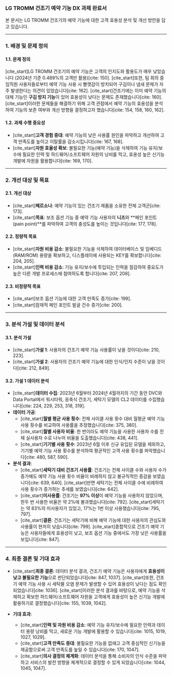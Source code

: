 ### LG TROMM 건조기 예약 기능 DX 과제 완료서

본 문서는 LG TROMM 건조기의 예약 기능에 대한 고객 효용성 분석 및 개선 방안을 담고 있습니다.

---

### 1. 배경 및 문제 정의

#### 1.1. 문제 정의
[cite_start]LG TROMM 건조기의 예약 기능은 고객의 인지도와 활용도가 매우 낮았습니다 (2024년 기준 0.489%의 고객만 활용)[cite: 150]. [cite_start]또한, 팀 회의 중 임직원 사용자들로부터 예약 기능 사용 시 빨랫감이 방치되어 구김이나 냄새 문제가 자주 발생한다는 의견이 있었습니다[cite: 162]. [cite_start]건조기에는 이미 예약 기능의 대체 기능인 **구김 방지 기능**이 있어 효용성이 낮다는 문제도 존재했습니다[cite: 160]. [cite_start]이러한 문제들을 해결하기 위해 고객 관점에서 예약 기능의 효용성을 분석하여 기능의 보존 여부와 개선 방향을 결정하고자 했습니다[cite: 154, 158, 160, 162].

#### 1.2. 과제 수행 중요성
* [cite_start]**고객 경험 증대**: 예약 기능의 낮은 사용률 원인을 파악하고 개선하여 고객 만족도를 높이고 이탈률을 감소시킵니다[cite: 167, 168].
* [cite_start]**자원 효율성 확보**: 불필요한 기능(예약 기능)을 삭제하여 기능 유지/보수에 필요한 인력 및 하드웨어/소프트웨어 자원의 낭비를 막고, 효용성 높은 신기능 개발에 자원을 활용합니다[cite: 169, 170].

---

### 2. 개선 대상 및 목표

#### 2.1. 개선 대상
* [cite_start]**페르소나**: 예약 기능이 있는 건조기 제품을 소유한 전체 고객군[cite: 173].
* [cite_start]**목표**: 보조 옵션 기능 중 예약 기능 사용자의 **니즈**와 **페인 포인트(pain point)**를 파악하여 고객의 충성도를 높이는 것입니다[cite: 177, 178].

#### 2.2. 정량적 목표
* [cite_start]**자원 비용 감소**: 불필요한 기능을 삭제하여 데이터베이스 및 임베디드(RAM/ROM) 용량을 확보하고, 디스플레이에 사용되는 KEY를 확보합니다[cite: 204, 205].
* [cite_start]**인력 비용 감소**: 기능 유지/보수에 투입되는 인력을 절감하여 중요도가 높은 다른 개발 프로세스에 참여하도록 합니다[cite: 207, 208].

#### 2.3. 비정량적 목표
* [cite_start]보조 옵션 기능에 대한 고객 만족도 증가[cite: 199].
* [cite_start]잠재적 페인 포인트 발굴 건수 증가[cite: 200].

---

### 3. 분석 가설 및 데이터 분석

#### 3.1. 분석 가설
* [cite_start]**가설 1**: 사용자의 건조기 예약 기능 사용률이 낮을 것이다[cite: 210, 223].
* [cite_start]**가설 2**: 사용자의 건조기 예약 기능에 대한 인식/인지 수준이 낮을 것이다[cite: 212, 849].

#### 3.2. 가설 1 데이터 분석
* [cite_start]**데이터 수집**: 2023년 6월부터 2024년 4월까지의 기간 동안 DVC와 Data Portal에서 워시타워, 응축식 건조기, 세탁기 모델의 CL2 데이터를 수집했습니다[cite: 224, 229, 253, 318, 319].
* **데이터 가공**:
    * [cite_start]**월별 평균 사용 횟수**: 전체 사이클 사용 횟수 대비 월평균 예약 기능 사용 횟수를 비교하여 사용률을 추정했습니다[cite: 375, 380].
    * [cite_start]**월별 사용자 비율**: 한 번이라도 예약 기능을 사용한 사용자 수를 전체 실사용자 수로 나누어 비율을 도출했습니다[cite: 438, 441].
    * [cite_start]**기기별 사용 횟수**: 2023년 6월 이후 신규 유입된 모델을 제외하고, 기기별 예약 기능 사용 횟수를 분석하여 평균적인 고객 사용 횟수를 파악했습니다[cite: 480, 587, 590].
* **분석 결과**:
    * [cite_start]**세탁기 대비 건조기 사용률**: 건조기는 전체 사이클 수와 사용자 수가 증가해도 예약 기능 사용 횟수 비율이 비례하지 않고 불규칙적인 증감을 보였습니다[cite: 639, 640]. [cite_start]반면 세탁기는 전체 사이클 수에 비례하여 사용 횟수가 증가하는 추세를 보였습니다[cite: 642].
    * [cite_start]**미사용률**: 건조기는 **97% 이상**이 예약 기능을 사용하지 않았으며, 한두 번 사용한 비율은 약 2%에 불과했습니다[cite: 792]. [cite_start]세탁기는 약 83%의 미사용자가 있었고, 17%는 1번 이상 사용했습니다[cite: 795, 797].
    * [cite_start]**결론**: 건조기는 세탁기에 비해 예약 기능에 대한 사용자의 관심도와 사용률이 현저히 낮습니다[cite: 799]. [cite_start]종합적으로 건조기 예약 기능은 사용자들에게 효용성이 낮고, 보조 옵션 기능 중에서도 가장 낮은 사용률을 보입니다[cite: 847].

---

### 4. 최종 결론 및 기대 효과

* [cite_start]**최종 결론**: 데이터 분석 결과, 건조기 예약 기능은 사용자에게 **효용성이 낮고 불필요한 기능**으로 판단되었습니다[cite: 847, 1037]. [cite_start]또한, 건조기 예약 기능 사용 시 세탁물 오염 문제가 발생할 수 있어 효용성이 낮다는 점도 확인되었습니다[cite: 1036]. [cite_start]이러한 분석 결과를 바탕으로, 예약 기능을 삭제하고 확보한 하드웨어/소프트웨어 자원을 고객에게 효용성이 높은 신기능 개발에 활용하기로 결정했습니다[cite: 155, 1039, 1042].

* **기대 효과**:
    * [cite_start]**인력 및 자원 비용 감소**: 예약 기능 유지/보수에 필요한 인력과 데이터 용량 낭비를 막고, 새로운 기능 개발에 활용할 수 있습니다[cite: 1015, 1019, 1027, 1029].
    * [cite_start]**고객 만족도 증대**: 불필요한 기능을 없애고 고객 중심적인 신기능을 제공함으로써 고객 만족도를 높일 수 있습니다[cite: 170, 1047].
    * [cite_start]**의사 결정의 체계화**: 데이터 분석을 통해 소비자의 인식 수준을 파악하고 서비스의 발전 방향을 체계적으로 결정할 수 있게 되었습니다[cite: 1044, 1045, 1047].
